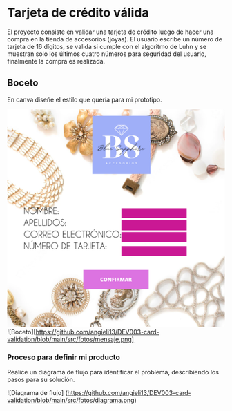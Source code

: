 # Tarjeta de crédito válida 
El proyecto consiste en validar una tarjeta de crédito luego de hacer una compra en la tienda de accesorios (joyas). El usuario escribe un número de tarjeta de 16 dígitos, se valida si cumple con el algoritmo de Luhn  y se muestran solo los últimos cuatro números para seguridad del usuario, finalmente la compra es realizada. 

## Boceto
En canva diseñe el estilo que quería para mi prototipo.

![Boceto](https://github.com/angieli13/DEV003-card-validation/blob/main/src/fotos/PROTOTIPO.png)
![Boceto][https://github.com/angieli13/DEV003-card-validation/blob/main/src/fotos/mensaje.png]

### Proceso para definir mi producto
Realice un diagrama de flujo para identificar el problema, describiendo los pasos para su solución.

![Diagrama de flujo] (https://github.com/angieli13/DEV003-card-validation/blob/main/src/fotos/diagrama.png)